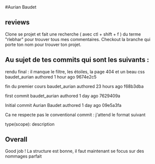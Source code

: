 #Aurian Baudet

## reviews

Clone se projet et fait une recherche ( avec ctl + shift + f ) du terme "rlebhar" pour trouver tous mes commentaires.
Checkout la branche qui porte ton nom pour trouver ton projet.

## Au sujet de tes commits qui sont les suivants : 

rendu final : il manque le filtre, les étoiles, la page 404 et un beau css
baudet_aurian authored 1 hour ago
9674e2c5


fin du premier cours
baudet_aurian authored 23 hours ago
f68b3dba

first commit
baudet_aurian authored 1 day ago
7629409a

Initial commit
Aurian Baudet authored 1 day ago
09e5a3fa

Ca ne respecte pas le conventional commit : j'attend le format suivant

type(scope): description

## Overall

Good job ! La structure est bonne, il faut maintenant se focus sur des nommages parfait

